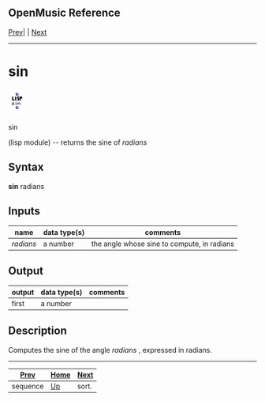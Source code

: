 OpenMusic Reference  
---  
[Prev](sequence)| | [Next](sort)  
  
* * *

# sin

![](figures/functions/lisp/sin.png)

  
  
sin  
  
(lisp module) \-- returns the sine of  _radians_   

## Syntax

   **sin**    radians   

## Inputs

name| data type(s)| comments  
---|---|---  
_radians_ |  a number| the angle whose sine to compute, in radians  
  
## Output

output| data type(s)| comments  
---|---|---  
first| a number|  
  
## Description

Computes the sine of the angle  _radians_  , expressed in radians.

* * *

[Prev](sequence)| [Home](index)| [Next](sort)  
---|---|---  
sequence| [Up](funcref.main)| sort.

